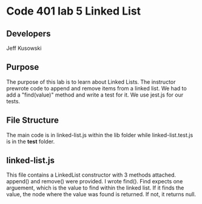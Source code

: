 # Code 401 lab 5 Linked List

## Developers
Jeff Kusowski

## Purpose
The purpose of this lab is to learn about Linked Lists.  The instructor prewrote code to append and remove items from a linked list.  We had to add a "find(value)" method and write a test for it.  We use jest.js for our tests.

## File Structure
The main code is in linked-list.js within the lib folder while linked-list.test.js is in the __test__ folder.

## linked-list.js
This file contains a LinkedList constructor with 3 methods attached.  append() and remove() were provided.  I wrote find().  Find expects one arguement, which is the value to find within the linked list.  If it finds the value, the node where the value was found is returned.  If not, it returns null.
